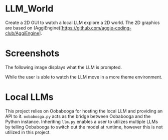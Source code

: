 # LLM_World
Create a 2D GUI to watch a local LLM explore a 2D world. The 2D graphics are based on (AggiEngine)[https://github.com/aggie-coding-club/AggiEngine].

# Screenshots
The following image displays what the LLM is prompted.

While the user is able to watch the LLM move in a more theme environment.

# Local LLMs
This project relies on Oobabooga for hosting the local LLM and providing an API to it. `oobabooga.py` acts as the bridge between Oobabooga and the Python instance. Inheriting `llm.py` enables a user to utilizes multiple LLMs by telling Oobabooga to switch out the model at runtime, however this is not utilized in this project.
